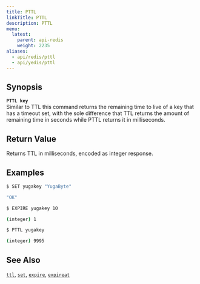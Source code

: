 ```yaml
---
title: PTTL
linkTitle: PTTL
description: PTTL
menu:
  latest:
    parent: api-redis
    weight: 2235
aliases:
  - api/redis/pttl
  - api/yedis/pttl
---
```


## Synopsis
<b>`PTTL key`</b><br>
Similar to TTL this command returns the remaining time to live of a key that has a timeout set, with the sole difference that TTL returns the amount of remaining time in seconds while PTTL returns it in milliseconds.

## Return Value
Returns TTL in milliseconds, encoded as integer response.

## Examples
```{.sh .copy .separator-dollar}
$ SET yugakey "YugaByte"
```
```sh
"OK"
```
```{.sh .copy .separator-dollar}
$ EXPIRE yugakey 10
```
```sh
(integer) 1
```
```{.sh .copy .separator-dollar}
$ PTTL yugakey
```
```sh
(integer) 9995
```

## See Also
[`ttl`](../ttl/), [`set`](../set/), [`expire`](../expire/), [`expireat`](../expireat/)
